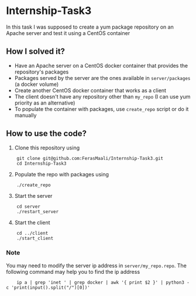# Internship-Task3
In this task I was supposed to create a yum package repository on an Apache server and test it using a CentOS container

## How I solved it?
* Have an Apache server on a CentOS docker container that provides the repository's packages
* Packages served by the server are the ones available in `server/packages` (a docker volume)
* Create another CentOS docker container that works as a client
* The client doesn't have any repository other than `my_repo` (I can use yum priority as an alternative)
* To populate the container with packages, use `create_repo` script or do it manually

## How to use the code?
1. Clone this repository using 
```
	git clone git@github.com:FerasMaali/Internship-Task3.git
	cd Internship-Task3
```
2. Populate the repo with packages using 
```
	./create_repo
```
3. Start the server
```
	cd server
	./restart_server
```
4. Start the client
```
	cd ../client
	./start_client
```

### Note
You may need to modify the server ip address in `server/my_repo.repo`. The following command may help you to find the ip address
```
	ip a | grep 'inet ' | grep docker | awk '{ print $2 }' | python3 -c 'print(input().split("/")[0])'
```
